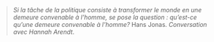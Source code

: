 >*Si la tâche de la politique consiste à transformer le monde en une demeure convenable à l’homme, se pose la question : qu’est-ce qu’une demeure convenable à l’homme?*
>Hans Jonas. _Conversation avec Hannah Arendt_.